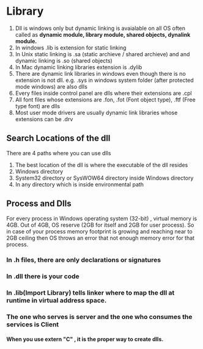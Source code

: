 # Library
1. Dll is windows only but dynamic linking is avaialable on all OS often called as **dynamic module, library module, shared objects, dynalink module.**
2. In windows .lib is extension for static linking
3. In Unix static linking is .sa (static archieve / shared archieve) and and dynamic linking is .so (shared objects)
4. In Mac dynamic linking libraries extension is .dylib
5. There are dynamic link libraries in windows even though there is no extension is not dll.
   e.g. .sys in windows system folder (after protected mode windows) are also dlls
6. Every files inside control panel are dlls where their extensions are .cpl
7. All font files whose extensions are .fon, .fot (Font object type), .ftf (Free type font) are dlls
8. Most user mode drivers are usually dynamic link libraries whose extensions can be .drv

## Search Locations of the dll
There are 4 paths where you can use dlls
1. The best location of the dll is where the executable of the dll resides
2. Windows directory
3. System32 directory or SysWOW64 directory inside Windows directory 
4. In any directory which is inside environmental path

## Process and Dlls
For every process in Windows operating system (32-bit) , virtual memory is 4GB. Out of 4GB, OS reserve (2GB for itself and 2GB for user process). So in case of your process memory footprint is growing and reaching near to 2GB ceiling then OS throws an error that not enough memory error for that process.

### In .h files, there are only declarations or signatures
### In .dll there is your code
### In .lib(Import Library) tells linker where to map the dll at runtime in virtual address space.
### The one who serves is server and the one who consumes the services is Client

#### When you use extern "C" , it is the proper way to create dlls.

